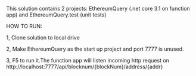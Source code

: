 This solution contains 2 projects: EthereumQuery (.net core 3.1 on function app) and EthereumQuery.test (unit tests)

HOW TO RUN:

1, Clone solution to local drive

2, Make EthereumQuery  as the start up project and port 7777 is unused.

3, F5 to run it.The function app will listen incoming http request on  http://localhost:7777/api/blocknum/{blockNum}/address/{addr}
